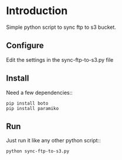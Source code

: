 Introduction
============

Simple python script to sync ftp to s3 bucket.


Configure
---------

Edit the settings in the sync-ftp-to-s3.py file


Install
-------

Need a few dependencies::

    pip install boto
    pip install paramiko


Run
---

Just run it like any other python script::

    python sync-ftp-to-s3.py
